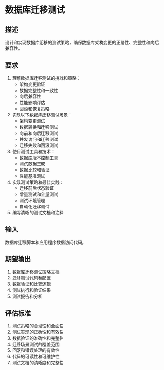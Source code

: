 # 数据库迁移测试

## 描述
设计和实现数据库迁移的测试策略，确保数据库架构变更的正确性、完整性和向后兼容性。

## 要求
1. 理解数据库迁移测试的挑战和策略：
   - 架构变更验证
   - 数据完整性和一致性
   - 向后兼容性
   - 性能影响评估
   - 回滚和恢复策略
2. 实现以下数据库迁移测试场景：
   - 架构变更测试
   - 数据转换和迁移测试
   - 向前和向后迁移测试
   - 并发访问和迁移测试
   - 迁移失败和回滚测试
3. 使用测试工具和技术：
   - 数据库版本控制工具
   - 测试数据生成
   - 数据比较和验证
   - 性能基准测试
4. 实现测试策略和最佳实践：
   - 迁移前后状态验证
   - 增量测试和全量测试
   - 测试环境管理
   - 自动化迁移测试
5. 编写清晰的测试文档和注释

## 输入
数据库迁移脚本和应用程序数据访问代码。

## 期望输出
1. 数据库迁移测试策略文档
2. 迁移测试代码和配置
3. 数据验证和比较逻辑
4. 测试执行和验证结果
5. 测试报告和分析

## 评估标准
1. 测试策略的合理性和全面性
2. 测试实现的正确性和有效性
3. 数据验证的准确性和完整性
4. 迁移场景测试的覆盖范围
5. 回滚和错误处理的有效性
6. 代码的可读性和可维护性
7. 测试文档的清晰度和完整性